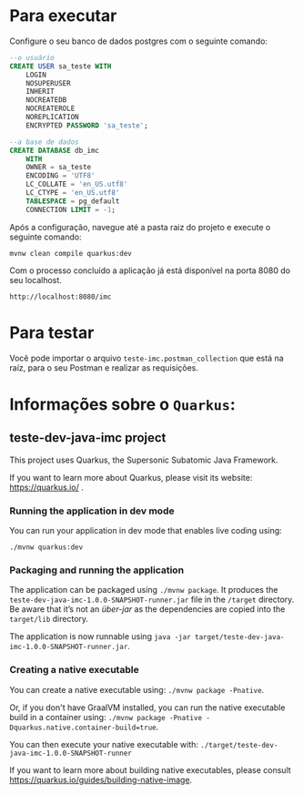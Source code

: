 # Para executar
Configure o seu banco de dados postgres com o seguinte comando:
```sql
--o usuário
CREATE USER sa_teste WITH
    LOGIN
    NOSUPERUSER
    INHERIT
    NOCREATEDB
    NOCREATEROLE
    NOREPLICATION
    ENCRYPTED PASSWORD 'sa_teste';

--a base de dados
CREATE DATABASE db_imc
    WITH 
    OWNER = sa_teste
    ENCODING = 'UTF8'
    LC_COLLATE = 'en_US.utf8'
    LC_CTYPE = 'en_US.utf8'
    TABLESPACE = pg_default
    CONNECTION LIMIT = -1;
```

Após a configuração, navegue até a pasta raiz do projeto e execute o seguinte comando:
```shell script
mvnw clean compile quarkus:dev
```

Com o processo concluído a aplicação já está disponível na porta 8080 do seu localhost.
````
http://localhost:8080/imc
````

# Para testar
Você pode importar o arquivo ``teste-imc.postman_collection`` que está na raíz, para o seu Postman e realizar
as requisições.



# Informações sobre o ``Quarkus``:


## teste-dev-java-imc project

This project uses Quarkus, the Supersonic Subatomic Java Framework.

If you want to learn more about Quarkus, please visit its website: https://quarkus.io/ .

### Running the application in dev mode

You can run your application in dev mode that enables live coding using:
```
./mvnw quarkus:dev
```

### Packaging and running the application

The application can be packaged using `./mvnw package`.
It produces the `teste-dev-java-imc-1.0.0-SNAPSHOT-runner.jar` file in the `/target` directory.
Be aware that it’s not an _über-jar_ as the dependencies are copied into the `target/lib` directory.

The application is now runnable using `java -jar target/teste-dev-java-imc-1.0.0-SNAPSHOT-runner.jar`.

### Creating a native executable

You can create a native executable using: `./mvnw package -Pnative`.

Or, if you don't have GraalVM installed, you can run the native executable build in a container using: `./mvnw package -Pnative -Dquarkus.native.container-build=true`.

You can then execute your native executable with: `./target/teste-dev-java-imc-1.0.0-SNAPSHOT-runner`

If you want to learn more about building native executables, please consult https://quarkus.io/guides/building-native-image.